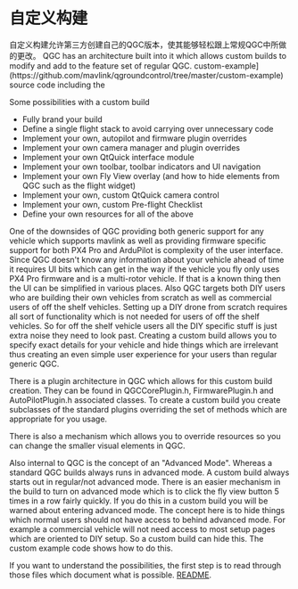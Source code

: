 # 自定义构建

自定义构建允许第三方创建自己的QGC版本，使其能够轻松跟上常规QGC中所做的更改。 QGC has an architecture built into it which allows custom builds to modify and add to the feature set of regular QGC. custom-example]\(https\://github.com/mavlink/qgroundcontrol/tree/master/custom-example) source code including the

Some possibilities with a custom build

- Fully brand your build
- Define a single flight stack to avoid carrying over unnecessary code
- Implement your own, autopilot and firmware plugin overrides
- Implement your own camera manager and plugin overrides
- Implement your own QtQuick interface module
- Implement your own toolbar, toolbar indicators and UI navigation
- Implement your own Fly View overlay (and how to hide elements from QGC such as the flight widget)
- Implement your own, custom QtQuick camera control
- Implement your own, custom Pre-flight Checklist
- Define your own resources for all of the above

One of the downsides of QGC providing both generic support for any vehicle which supports mavlink as well as providing firmware specific support for both PX4 Pro and ArduPilot is complexity of the user interface. Since QGC doesn't know any information about your vehicle ahead of time it requires UI bits which can get in the way if the vehicle you fly only uses PX4 Pro firmware and is a multi-rotor vehicle. If that is a known thing then the UI can be simplified in various places. Also QGC targets both DIY users who are building their own vehicles from scratch as well as commercial users of off the shelf vehicles. Setting up a DIY drone from scratch requires all sort of functionality which is not needed for users of off the shelf vehicles. So for off the shelf vehicle users all the DIY specific stuff is just extra noise they need to look past. Creating a custom build allows you to specify exact details for your vehicle and hide things which are irrelevant thus creating an even simple user experience for your users than regular generic QGC.

There is a plugin architecture in QGC which allows for this custom build creation. They can be found in QGCCorePlugin.h, FirmwarePlugin.h and AutoPilotPlugin.h associated classes. To create a custom build you create subclasses of the standard plugins overriding the set of methods which are appropriate for you usage.

There is also a mechanism which allows you to override resources so you can change the smaller visual elements in QGC.

Also internal to QGC is the concept of an "Advanced Mode". Whereas a standard QGC builds always runs in advanced mode. A custom build always starts out in regular/not advanced mode. There is an easier mechanism in the build to turn on advanced mode which is to click the fly view button 5 times in a row fairly quickly. If you do this in a custom build you will be warned about entering advanced mode. The concept here is to hide things which normal users should not have access to behind advanced mode. For example a commercial vehicle will not need access to most setup pages which are oriented to DIY setup. So a custom build can hide this. The custom example code shows how to do this.

If you want to understand the possibilities, the first step is to read through those files which document what is possible. [README](https://github.com/mavlink/qgroundcontrol/blob/master/custom-example/README.md).

